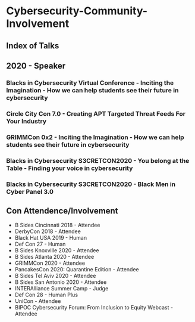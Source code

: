 # Cybersecurity-Community-Involvement

## Index of Talks

## 2020 - Speaker

### **Blacks in Cybersecurity Virtual Conference - Inciting the Imagination - How we can help students see their future in cybersecurity**

### **Circle City Con 7.0 - Creating APT Targeted Threat Feeds For Your Industry**

### **GRIMMCon 0x2 - Inciting the Imagination - How we can help students see their future in cybersecurity**

### **Blacks in Cybersecurity S3CRETCON2020 - You belong at the Table - Finding your voice in cybersecurity**

### **Blacks in Cybersecurity S3CRETCON2020 - Black Men in Cyber Panel 3.0**

## Con Attendence/Involvement

* B Sides Cincinnati 2018 - Attendee
* DerbyCon 2018 - Attendee
* Black Hat USA 2019 - Human
* Def Con 27 - Human
* B Sides Knoxville 2020 - Attendee
* B Sides Atlanta 2020 - Attendee
* GRIMMCon 2020 - Attendee
* PancakesCon 2020: Quarantine Edition - Attendee
* B Sides Tel Aviv 2020 - Attendee
* B Sides San Antonio 2020 - Attendee
* INTERAlliance Summer Camp - Judge
* Def Con 28 - Human Plus
* UniCon - Attendee
* BIPOC Cybersecurity Forum: From Inclusion to Equity Webcast - Attendee
